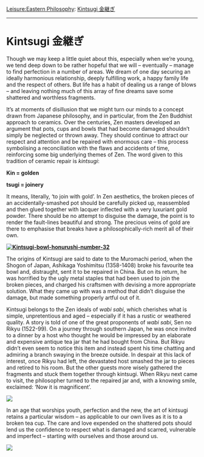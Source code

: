 [Leisure:](https://www.theschooloflife.com/thebookoflife/category/leisure/)[Eastern Philosophy](https://www.theschooloflife.com/thebookoflife/category/leisure/eastern-philosophy/): [Kintsugi 金継ぎ](https://www.theschooloflife.com/thebookoflife/kintsugi/)

* * *

# Kintsugi 金継ぎ

Though we may keep a little quiet about this, especially when we’re young, we tend deep down to be rather hopeful that we will – eventually – manage to find perfection in a number of areas. We dream of one day securing an ideally harmonious relationship, deeply fulfilling work, a happy family life and the respect of others. But life has a habit of dealing us a range of blows – and leaving nothing much of this array of fine dreams save some shattered and worthless fragments.

It’s at moments of disillusion that we might turn our minds to a concept drawn from Japanese philosophy, and in particular, from the Zen Buddhist approach to ceramics. Over the centuries, Zen masters developed an argument that pots, cups and bowls that had become damaged shouldn’t simply be neglected or thrown away. They should continue to attract our respect and attention and be repaired with enormous care – this process symbolising a reconciliation with the flaws and accidents of time, reinforcing some big underlying themes of Zen.&nbsp;The word given to this tradition of ceramic repair is _kintsugi_:

**Kin = golden**

**tsugi = joinery**

It means, literally, ‘to join with gold’. In Zen aesthetics, the broken pieces of an accidentally-smashed pot should be carefully picked up, reassembled and then glued together with lacquer inflected with a very luxuriant gold powder. There should be no attempt to disguise the damage, the point is to render the fault-lines beautiful and strong. The precious veins of gold are there to emphasise that breaks have a philosophically-rich merit all of their own.

**[![Kintsugi-bowl-honurushi-number-32](https://www.theschooloflife.com/thebookoflife/wp-content/uploads/2016/01/Kintsugi-bowl-honurushi-number-32.jpg)](http://www.thebookoflife.org/wp-content/uploads/2016/01/Kintsugi-bowl-honurushi-number-32.jpg)**

The origins of Kintsugi are said to date to the Muromachi period, when the Shogon of Japan, Ashikaga Yoshimitsu (1358-1408) broke his favourite tea bowl and, distraught, sent it to be repaired in China. But on its return, he was horrified by the ugly metal staples that had been used to join the broken pieces, and charged his craftsmen with devising a more appropriate solution. What they came up with was a method that didn’t disguise the damage, but made something properly artful out of it.

Kintsugi belongs to the Zen ideals of _wabi sabi_, which cherishes what is simple, unpretentious and aged – especially if it has a rustic or weathered quality. A story is told of one of the great proponents of _wabi sabi_, Sen no Rikyu (1522-99). On a journey through southern Japan, he was once invited to a dinner by a&nbsp;host who thought he would be impressed by an elaborate and expensive antique tea jar that he had bought from China. But Rikyu didn’t even seem to notice this item and instead spent his time chatting and admiring a branch swaying in the breeze outside. In despair at this lack of interest, once Rikyu had left, the devastated host smashed the jar to pieces and retired to his room. But the other guests more wisely gathered the fragments and stuck them together through kintsugi. When Rikyu next came to visit, the philosopher turned to the repaired jar and, with a knowing smile, exclaimed: ‘Now it is magnificent’. &nbsp;

![](http://kintsugigifts.com/img/products/bowl0107.jpg)

In an age that worships youth, perfection and the new, the art of kintsugi retains a particular wisdom – as applicable to our own lives as it is to a broken tea cup. The care and love expended on the shattered pots should lend us the confidence to respect what is damaged and scarred, vulnerable and imperfect – starting with ourselves and those around us.

[![](https://img.youtube.com/vi/EBUTQkaSSTY/0.jpg)](https://www.youtube.com/embed/EBUTQkaSSTY '')
